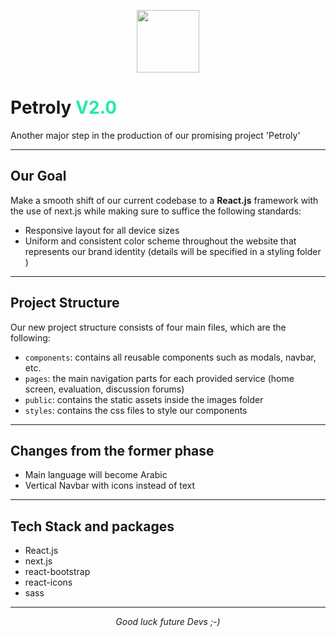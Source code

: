 <p  align="center">
<img  width="100" height="100" src="https://i.postimg.cc/m2RMzQZT/twitter-icon.png">
</p>

# Petroly <span style="color: #22eaaa">V2.0</span>

Another major step in the production of our promising project 'Petroly'

---

## Our Goal

Make a smooth shift of our current codebase to a **React.js** framework with the use of next.js while making sure to suffice the following standards:

- Responsive layout for all device sizes
- Uniform and consistent color scheme throughout the website that represents our brand identity (details will be specified in a styling folder )

---

## Project Structure

Our new project structure consists of four main files, which are the following:

- `components`: contains all reusable components such as modals, navbar, etc.
- `pages`: the main navigation parts for each provided service (home screen, evaluation, discussion forums)
- `public`: contains the static assets inside the images folder
- `styles`: contains the css files to style our components

---

## Changes from the former phase

- Main language will become Arabic
- Vertical Navbar with icons instead of text

---

## Tech Stack and packages

- React.js
- next.js
- react-bootstrap
- react-icons
- sass

---

<div align="center"><i>Good luck future Devs ;-)</i></div>
